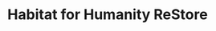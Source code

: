 ---
title: "Habitat for Humanity ReStore"
url: /denton/habitat-for-humanity-restore-west-university-drive/
shop: Gebrauchtwaren
---